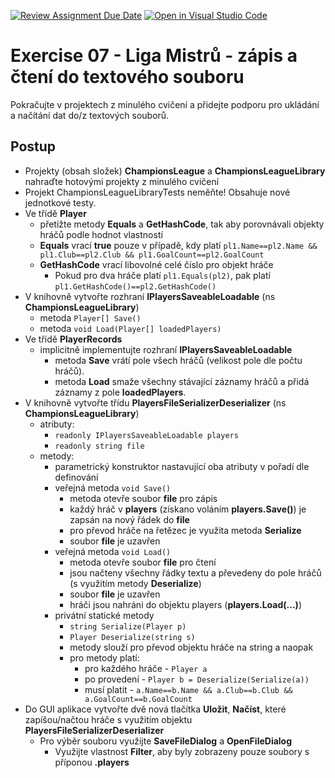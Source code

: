 [![Review Assignment Due Date](https://classroom.github.com/assets/deadline-readme-button-8d59dc4de5201274e310e4c54b9627a8934c3b88527886e3b421487c677d23eb.svg)](https://classroom.github.com/a/qe_SiUMP)
[![Open in Visual Studio Code](https://classroom.github.com/assets/open-in-vscode-c66648af7eb3fe8bc4f294546bfd86ef473780cde1dea487d3c4ff354943c9ae.svg)](https://classroom.github.com/online_ide?assignment_repo_id=10768239&assignment_repo_type=AssignmentRepo)
# Exercise 07 - Liga Mistrů - zápis a čtení do textového souboru

Pokračujte v projektech z minulého cvičení a přidejte podporu pro ukládání a načítání dat do/z textových souborů.

## Postup
* Projekty (obsah složek) **ChampionsLeague** a **ChampionsLeagueLibrary** nahraďte hotovými projekty z minulého cvičení
* Projekt ChampionsLeagueLibraryTests neměňte! Obsahuje nové jednotkové testy.
* Ve třídě **Player**
  * přetižte metody **Equals** a **GetHashCode**, tak aby porovnávali objekty hráčů podle hodnot vlastností
  * **Equals** vrací **true** pouze v případě, kdy platí ```pl1.Name==pl2.Name && pl1.Club==pl2.Club && pl1.GoalCount==pl2.GoalCount```
  * **GetHashCode** vrací libovolné celé číslo pro objekt hráče
    * Pokud pro dva hráče platí ```pl1.Equals(pl2)```, pak platí ```pl1.GetHashCode()==pl2.GetHashCode()```
* V knihovně vytvořte rozhraní **IPlayersSaveableLoadable** (ns **ChampionsLeagueLibrary**)
  * metoda ```Player[] Save()```
  * metoda ```void Load(Player[] loadedPlayers)```
* Ve třídě **PlayerRecords**
  * implicitně implementujte rozhraní **IPlayersSaveableLoadable**
    * metoda **Save** vrátí pole všech hráčů (velikost pole dle počtu hráčů).
    * metoda **Load** smaže všechny stávající záznamy hráčů a přidá záznamy z pole **loadedPlayers**.
* V knihovně vytvořte třídu **PlayersFileSerializerDeserializer** (ns **ChampionsLeagueLibrary**)
  * atributy:
    * ```readonly IPlayersSaveableLoadable players```
    * ```readonly string file```
  * metody:
    * parametrický konstruktor nastavující oba atributy v pořadí dle definování
    * veřejná metoda ```void Save()```
      * metoda otevře soubor **file** pro zápis
      * každý hráč v **players** (získano voláním **players.Save()**) je zapsán na nový řádek do **file**
      * pro převod hráče na řetězec je využita metoda **Serialize**
      * soubor **file** je uzavřen
    * veřejná metoda ```void Load()```
      * metoda otevře soubor **file** pro čtení
      * jsou načteny všechny řádky textu a převedeny do pole hráčů (s využitím metody **Deserialize**)
      * soubor **file** je uzavřen
      * hráči jsou nahráni do objektu players (**players.Load(...)**)
    * privátní statické metody
      * ```string Serialize(Player p)```
      * ```Player Deserialize(string s)```
      * metody slouží pro převod objektu hráče na string a naopak
      * pro metody platí:
        * pro každého hráče - ```Player a```
        * po provedení - ```Player b = Deserialize(Serialize(a))```
        * musí platit - ```a.Name==b.Name && a.Club==b.Club && a.GoalCount==b.GoalCount```
* Do GUI aplikace vytvořte dvě nová tlačítka **Uložit**, **Načíst**, které zapíšou/načtou hráče s využitím objektu **PlayersFileSerializerDeserializer**
  * Pro výběr souboru využijte **SaveFileDialog** a **OpenFileDialog**
    * Využijte vlastnost **Filter**, aby byly zobrazeny pouze soubory s příponou **.players**
